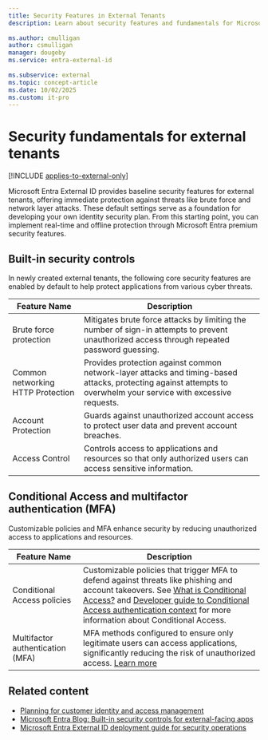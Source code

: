 ```yaml
---
title: Security Features in External Tenants
description: Learn about security features and fundamentals for Microsoft Entra External ID customer identity and access management (CIAM) in external tenant configurations.
 
ms.author: cmulligan
author: csmulligan
manager: dougeby
ms.service: entra-external-id
 
ms.subservice: external
ms.topic: concept-article
ms.date: 10/02/2025
ms.custom: it-pro
---
```


# Security fundamentals for external tenants

[!INCLUDE [applies-to-external-only](../includes/applies-to-external-only.md)]

Microsoft Entra External ID provides baseline security features for external tenants, offering immediate protection against threats like brute force and network layer attacks. These default settings serve as a foundation for developing your own identity security plan. From this starting point, you can implement real-time and offline protection through Microsoft Entra premium security features.

## Built-in security controls

In newly created external tenants, the following core security features are enabled by default to help protect applications from various cyber threats.

|Feature Name  |Description  |
|--------------|-------------|
|Brute force protection            | Mitigates brute force attacks by limiting the number of sign-in attempts to prevent unauthorized access through repeated password guessing. |
|Common networking HTTP Protection | Provides protection against common network-layer attacks and timing-based attacks, protecting against attempts to overwhelm your service with excessive requests.|
|Account Protection                | Guards against unauthorized account access to protect user data and prevent account breaches.   |
|Access Control                    | Controls access to applications and resources so that only authorized users can access sensitive information.  |
 
## Conditional Access and multifactor authentication (MFA)

Customizable policies and MFA enhance security by reducing unauthorized access to applications and resources.

|Feature Name	|Description |
|---------------|------------| 
|Conditional Access policies	    |Customizable policies that trigger MFA to defend against threats like phishing and account takeovers. See [What is Conditional Access?](~/identity/conditional-access/overview.md) and [Developer guide to Conditional Access authentication context](~/identity-platform/developer-guide-conditional-access-authentication-context.md) for more information about Conditional Access.   |
|Multifactor authentication (MFA)	|MFA methods configured to ensure only legitimate users can access applications, significantly reducing the risk of unauthorized access. [Learn more](concept-multifactor-authentication-customers.md)     |

## Related content

- [Planning for customer identity and access management](concept-planning-your-solution.md)
- [Microsoft Entra Blog: Built-in security controls for external-facing apps](https://techcommunity.microsoft.com/blog/microsoft-entra-blog/built-in-security-controls-for-external-facing-apps/4175879)
- [Microsoft Entra External ID deployment guide for security operations](../../architecture/deployment-external-operations.md)
